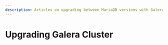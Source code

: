 ```yaml
---
description: Articles on upgrading between MariaDB versions with Galera Cluster
---
```


# Upgrading Galera Cluster

